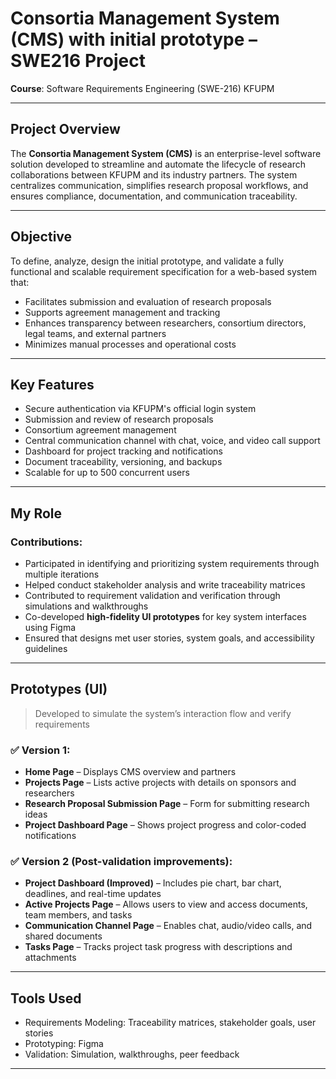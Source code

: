 # Consortia Management System (CMS) with initial prototype – SWE216 Project

**Course**: Software Requirements Engineering (SWE-216)  KFUPM

---

##  Project Overview

The **Consortia Management System (CMS)** is an enterprise-level software solution developed to streamline and automate the lifecycle of research collaborations between KFUPM and its industry partners. The system centralizes communication, simplifies research proposal workflows, and ensures compliance, documentation, and communication traceability.

---

##  Objective

To define, analyze, design the initial prototype, and validate a fully functional and scalable requirement specification for a web-based system that:
- Facilitates submission and evaluation of research proposals
- Supports agreement management and tracking
- Enhances transparency between researchers, consortium directors, legal teams, and external partners
- Minimizes manual processes and operational costs

---

##  Key Features

-  Secure authentication via KFUPM's official login system
-  Submission and review of research proposals
-  Consortium agreement management
-  Central communication channel with chat, voice, and video call support
-  Dashboard for project tracking and notifications
-  Document traceability, versioning, and backups
-  Scalable for up to 500 concurrent users

---

## My Role

### Contributions:
- Participated in identifying and prioritizing system requirements through multiple iterations
- Helped conduct stakeholder analysis and write traceability matrices
- Contributed to requirement validation and verification through simulations and walkthroughs
- Co-developed **high-fidelity UI prototypes** for key system interfaces using Figma
- Ensured that designs met user stories, system goals, and accessibility guidelines

---

## Prototypes (UI)

> Developed to simulate the system’s interaction flow and verify requirements

### ✅ Version 1:
- **Home Page** – Displays CMS overview and partners
- **Projects Page** – Lists active projects with details on sponsors and researchers
- **Research Proposal Submission Page** – Form for submitting research ideas
- **Project Dashboard Page** – Shows project progress and color-coded notifications

### ✅ Version 2 (Post-validation improvements):
- **Project Dashboard (Improved)** – Includes pie chart, bar chart, deadlines, and real-time updates
- **Active Projects Page** – Allows users to view and access documents, team members, and tasks
- **Communication Channel Page** – Enables chat, audio/video calls, and shared documents
- **Tasks Page** – Tracks project task progress with descriptions and attachments

---

##  Tools Used

-  Requirements Modeling: Traceability matrices, stakeholder goals, user stories
-  Prototyping: Figma
-  Validation: Simulation, walkthroughs, peer feedback

---




